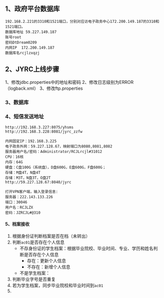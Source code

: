 ## 1、政府平台数据库

```
192.168.2.221的3310和1521端口，分别对应访电子政务中心172.200.149.187的3310和1521端口。
数据库地址 59.227.149.187  
账号root 
密码DtDream0209  
内网IP  172.200.149.187  
数据库名rcjlzxqzj
```

## 2、JYRC上线步骤

1、修改jdbc.properties中的地址和密码
2、修改日志级别为ERROR（logback.xml）
3、修改ftp.properties

### 3、数据库



### 4、短信发送地址

```
http://192.168.3.227:8075/yhsms
http://192.168.3.228:8081/jyrc_zzfw
```

```
内网固定IP：192.168.3.225
电子政务外网：59.227.128.67，映射端口为8080,8081,8082
服务器用户名/密码：Administrator/RCJLrcjl#31012
CPU：16核
内存：64G
硬盘：C盘100G（系统盘），D盘600G，E盘600G，F盘600G；
存储：M盘4T，N盘4T
存储：M3T，N盘3T，O盘2T
http://59.227.128.67:8040/jyrc
```

```
打开VPN客户端，输入登录信息:
服务器：222.143.133.226
端口：30046
用户名：RCJLZX
密码：JZRCJL#@310  
```

#### 5、档案接收

1. 根据身份证判断档案是否在档（未转出）
2. 判断`ac01`是否存在个人信息
   * 不存身份证的学生档案：根据毕业院校、毕业时间、专业、学历和姓名判断是否存在个人信息
     * 存在：更新个人信息
     * 不存在：新增个人信息
   * 不是学生档案：
3. 判断毕业字号是否重复
4. 若为学生档案，同步毕业院校和毕业时间到`ac01`
5. 

